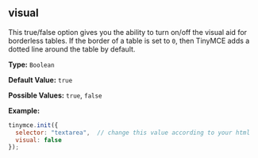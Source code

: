 ## visual

This true/false option gives you the ability to turn on/off the visual aid for borderless tables. If the border of a table is set to `0`, then TinyMCE adds a dotted line around the table by default.

**Type:** `Boolean`

**Default Value:** `true`

**Possible Values:** `true`, `false`

**Example:**

```js
tinymce.init({
  selector: "textarea",  // change this value according to your html
  visual: false
});
```
